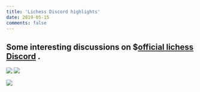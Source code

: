 ```yaml
---
title: 'Lichess Discord highlights'
date: 2019-05-15
comments: false
---
```

## Some interesting discussions on $[official lichess Discord](https://discordapp.com/channels/280713822073913354/352965935809691658) .

![](/assets/screenshots/openingexplorerdiscord1.PNG)
![](/assets/screenshots/openingexplorerdiscord2.PNG)

![](/assets/screenshots/atomichessbotvsgodelescherbot.PNG)